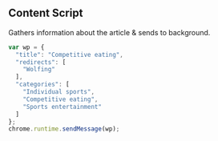##  Content Script

Gathers information about the article & sends to background.

```js
var wp = {
  "title": "Competitive eating",
  "redirects": [
    "Wolfing"
  ],
  "categories": [
    "Individual sports",
    "Competitive eating",
    "Sports entertainment"
  ]
};
chrome.runtime.sendMessage(wp);
```
